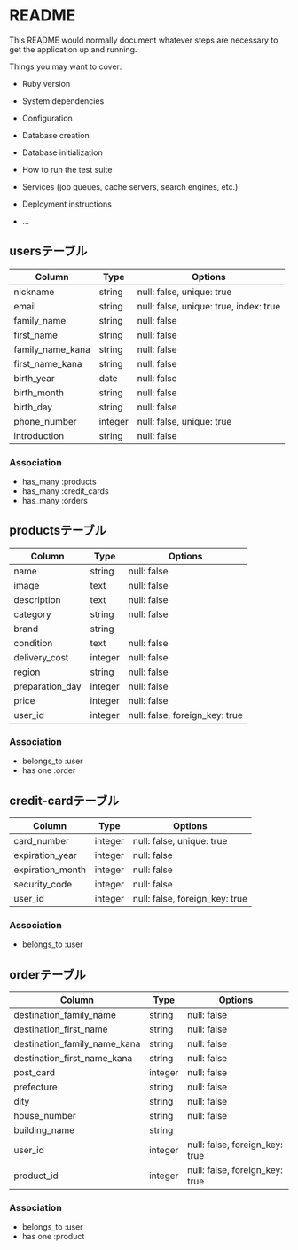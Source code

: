 # README

This README would normally document whatever steps are necessary to get the
application up and running.

Things you may want to cover:

* Ruby version

* System dependencies

* Configuration

* Database creation

* Database initialization

* How to run the test suite

* Services (job queues, cache servers, search engines, etc.)

* Deployment instructions

* ...

## usersテーブル
|Column|Type|Options|
|------|----|-------|
|nickname|string|null: false, unique: true|
|email|string|null: false, unique: true, index: true|
|family_name|string|null: false|
|first_name|string|null: false|
|family_name_kana|string|null: false|
|first_name_kana|string|null: false|
|birth_year|date|null: false|
|birth_month|string|null: false|
|birth_day|string|null: false|
|phone_number|integer|null: false, unique: true|
|introduction|string|null: false|

### Association
- has_many :products
- has_many :credit_cards
- has_many :orders

## productsテーブル
|Column|Type|Options|
|------|----|-------|
|name|string|null: false|
|image|text|null: false|
|description|text|null: false|
|category|string|null: false|
|brand|string|
|condition|text|null: false|
|delivery_cost|integer|null: false|
|region|string|null: false|
|preparation_day|integer|null: false|
|price|integer|null: false|
|user_id|integer|null: false, foreign_key: true|

### Association
- belongs_to :user
- has one :order

## credit-cardテーブル
|Column|Type|Options|
|------|----|-------|
|card_number|integer|null: false, unique: true|
|expiration_year|integer|null: false|
|expiration_month|integer|null: false|
|security_code|integer|null: false|
|user_id|integer|null: false, foreign_key: true|

### Association
- belongs_to :user

## orderテーブル
|Column|Type|Options|
|------|----|-------|
|destination_family_name|string|null: false|
|destination_first_name|string|null: false|
|destination_family_name_kana|string|null: false|
|destination_first_name_kana|string|null: false|
|post_card|integer|null: false|
|prefecture|string|null: false|
|dity|string|null: false|
|house_number|string|null: false|
|building_name|string||
|user_id|integer|null: false, foreign_key: true|
|product_id|integer|null: false, foreign_key: true|

  ### Association
  - belongs_to :user
  - has one :product
